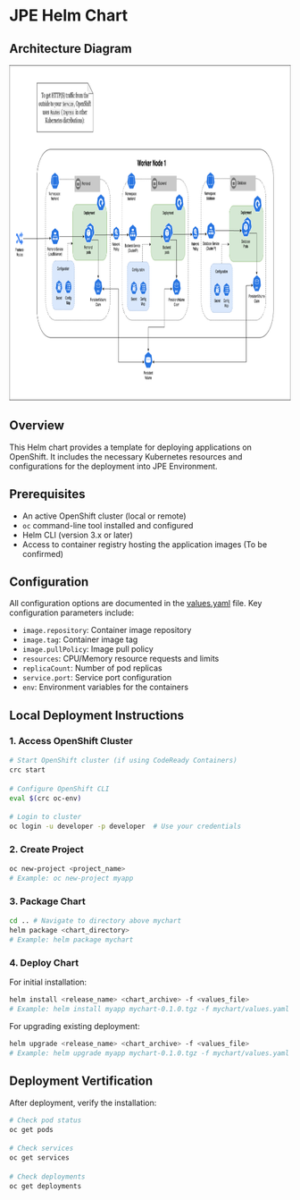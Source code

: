 # JPE Helm Chart

## Architecture Diagram

<a href title="Chisel Architecture Diagram"><img src="images/Chisel-Architecture-Diagram-JPE.png" width="1000px" height="600px"></a>

## Overview

This Helm chart provides a template for deploying applications on OpenShift. It includes the necessary Kubernetes resources and configurations for the deployment into JPE Environment.

## Prerequisites

* An active OpenShift cluster (local or remote)
* `oc` command-line tool installed and configured
* Helm CLI (version 3.x or later)
* Access to container registry hosting the application images (To be confirmed)

## Configuration

All configuration options are documented in the [values.yaml](values.yaml) file. Key configuration parameters include:

* `image.repository`: Container image repository
* `image.tag`: Container image tag
* `image.pullPolicy`: Image pull policy
* `resources`: CPU/Memory resource requests and limits
* `replicaCount`: Number of pod replicas
* `service.port`: Service port configuration
* `env`: Environment variables for the containers

## Local Deployment Instructions

### 1. Access OpenShift Cluster

```bash
# Start OpenShift cluster (if using CodeReady Containers)
crc start

# Configure OpenShift CLI
eval $(crc oc-env)

# Login to cluster
oc login -u developer -p developer  # Use your credentials
```

### 2. Create Project

```bash
oc new-project <project_name>
# Example: oc new-project myapp
```

### 3. Package Chart

```bash
cd .. # Navigate to directory above mychart
helm package <chart_directory>
# Example: helm package mychart
```

### 4. Deploy Chart

For initial installation:

```bash
helm install <release_name> <chart_archive> -f <values_file>
# Example: helm install myapp mychart-0.1.0.tgz -f mychart/values.yaml
```

For upgrading existing deployment:

```bash
helm upgrade <release_name> <chart_archive> -f <values_file>
# Example: helm upgrade myapp mychart-0.1.0.tgz -f mychart/values.yaml
```

## Deployment Vertification

After deployment, verify the installation:

```bash
# Check pod status
oc get pods

# Check services
oc get services

# Check deployments
oc get deployments
```